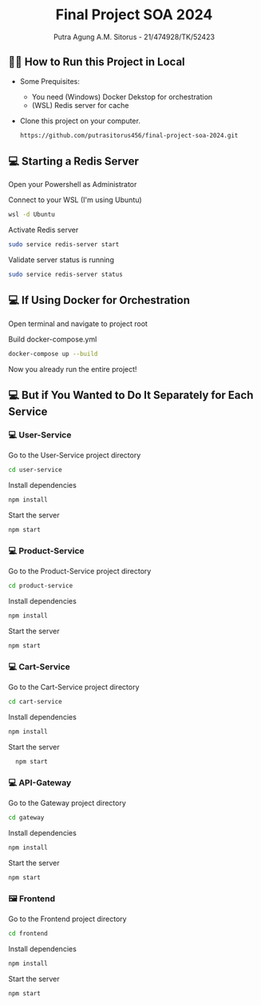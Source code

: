 <p align="center">
  <h1 align="center">Final Project SOA 2024</h1>
  <p align="center">Putra Agung A.M. Sitorus - 21/474928/TK/52423</p>
</p>

## 🧑‍💻 How to Run this Project in Local
- Some Prequisites:
  - You need (Windows) Docker Dekstop for orchestration
  - (WSL) Redis server for cache
- Clone this project on your computer.

  ```bash
  https://github.com/putrasitorus456/final-project-soa-2024.git
   ```
## 💻 Starting a Redis Server

Open your Powershell as Administrator

Connect to your WSL (I'm using Ubuntu)

```bash
wsl -d Ubuntu
```

Activate Redis server

```bash
sudo service redis-server start
```

Validate server status is running

```bash
sudo service redis-server status
```

## 💻 If Using Docker for Orchestration

Open terminal and navigate to project root

Build docker-compose.yml

```bash
docker-compose up --build
```

Now you already run the entire project!


## 💻 But if You Wanted to Do It Separately for Each Service

### 💻 User-Service

Go to the User-Service project directory

```bash
cd user-service
```

Install dependencies

```bash
npm install
```

Start the server

```bash
npm start
```

### 💻 Product-Service

Go to the Product-Service project directory

```bash
cd product-service
```

Install dependencies

```bash
npm install
```

Start the server

```bash
npm start
```

### 💻 Cart-Service

Go to the Cart-Service project directory

```bash
cd cart-service
```

Install dependencies

```bash
npm install
```

Start the server

```bash
  npm start
```

### 💻 API-Gateway

Go to the Gateway project directory

```bash
cd gateway
```

Install dependencies

```bash
npm install
```

Start the server

```bash
npm start
```

### 🖼️ Frontend

Go to the Frontend project directory

```bash
cd frontend
```

Install dependencies

```bash
npm install
```

Start the server

```bash
npm start
```

